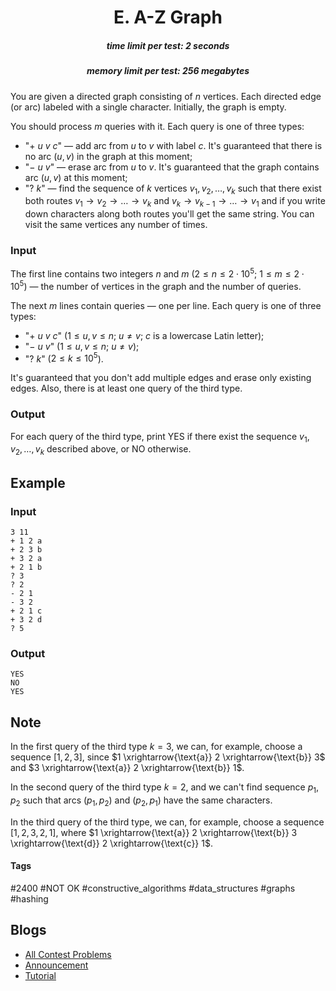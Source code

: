 <h1 style='text-align: center;'> E. A-Z Graph</h1>

<h5 style='text-align: center;'>time limit per test: 2 seconds</h5>
<h5 style='text-align: center;'>memory limit per test: 256 megabytes</h5>

You are given a directed graph consisting of $n$ vertices. Each directed edge (or arc) labeled with a single character. Initially, the graph is empty.

You should process $m$ queries with it. Each query is one of three types: 

* "$+$ $u$ $v$ $c$" — add arc from $u$ to $v$ with label $c$. It's guaranteed that there is no arc $(u, v)$ in the graph at this moment;
* "$-$ $u$ $v$" — erase arc from $u$ to $v$. It's guaranteed that the graph contains arc $(u, v)$ at this moment;
* "$?$ $k$" — find the sequence of $k$ vertices $v_1, v_2, \dots, v_k$ such that there exist both routes $v_1 \to v_2 \to \dots \to v_k$ and $v_k \to v_{k - 1} \to \dots \to v_1$ and if you write down characters along both routes you'll get the same string. You can visit the same vertices any number of times.
### Input

The first line contains two integers $n$ and $m$ ($2 \le n \le 2 \cdot 10^5$; $1 \le m \le 2 \cdot 10^5$) — the number of vertices in the graph and the number of queries.

The next $m$ lines contain queries — one per line. Each query is one of three types: 

* "$+$ $u$ $v$ $c$" ($1 \le u, v \le n$; $u \neq v$; $c$ is a lowercase Latin letter);
* "$-$ $u$ $v$" ($1 \le u, v \le n$; $u \neq v$);
* "$?$ $k$" ($2 \le k \le 10^5$).

It's guaranteed that you don't add multiple edges and erase only existing edges. Also, there is at least one query of the third type.

### Output

For each query of the third type, print YES if there exist the sequence $v_1, v_2, \dots, v_k$ described above, or NO otherwise.

## Example

### Input


```text
3 11
+ 1 2 a
+ 2 3 b
+ 3 2 a
+ 2 1 b
? 3
? 2
- 2 1
- 3 2
+ 2 1 c
+ 3 2 d
? 5
```
### Output


```text
YES
NO
YES
```
## Note

In the first query of the third type $k = 3$, we can, for example, choose a sequence $[1, 2, 3]$, since $1 \xrightarrow{\text{a}} 2 \xrightarrow{\text{b}} 3$ and $3 \xrightarrow{\text{a}} 2 \xrightarrow{\text{b}} 1$.

In the second query of the third type $k = 2$, and we can't find sequence $p_1, p_2$ such that arcs $(p_1, p_2)$ and $(p_2, p_1)$ have the same characters.

In the third query of the third type, we can, for example, choose a sequence $[1, 2, 3, 2, 1]$, where $1 \xrightarrow{\text{a}} 2 \xrightarrow{\text{b}} 3 \xrightarrow{\text{d}} 2 \xrightarrow{\text{c}} 1$.



#### Tags 

#2400 #NOT OK #constructive_algorithms #data_structures #graphs #hashing 

## Blogs
- [All Contest Problems](../Educational_Codeforces_Round_105_(Rated_for_Div._2).md)
- [Announcement](../blogs/Announcement.md)
- [Tutorial](../blogs/Tutorial.md)
